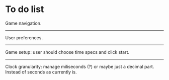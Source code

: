 # To do list

Game navigation.

---

User preferences.

---

Game setup: user should choose time specs and click start.

---

Clock granularity: manage miliseconds (?) or maybe just a decimal part. Instead
of seconds as currently is.
